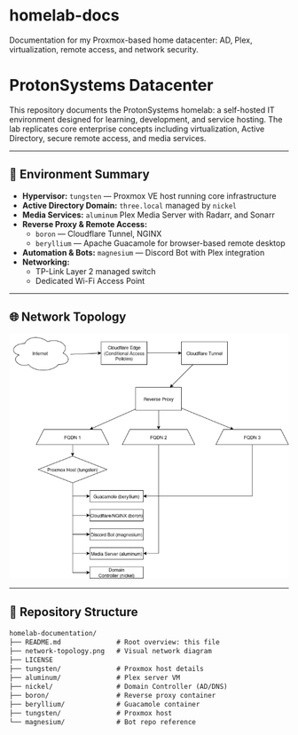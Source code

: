 # homelab-docs
Documentation for my Proxmox-based home datacenter: AD, Plex, virtualization, remote access, and network security.



# ProtonSystems Datacenter

This repository documents the ProtonSystems homelab: a self-hosted IT environment designed for learning, development, and service hosting. The lab replicates core enterprise concepts including virtualization, Active Directory, secure remote access, and media services.

---

## 🔧 **Environment Summary**

- **Hypervisor:** `tungsten` — Proxmox VE host running core infrastructure
- **Active Directory Domain:** `three.local` managed by `nickel`
- **Media Services:** `aluminum` Plex Media Server with Radarr, and Sonarr
- **Reverse Proxy & Remote Access:**
  - `boron` — Cloudflare Tunnel, NGINX
  - `beryllium` — Apache Guacamole for browser-based remote desktop
- **Automation & Bots:** `magnesium` — Discord Bot with Plex integration
- **Networking:**
  - TP-Link Layer 2 managed switch
  - Dedicated Wi-Fi Access Point
  

---

## 🌐 **Network Topology**

![Network Diagram](network-topology.png)

---

## 📂 **Repository Structure**

```plaintext
homelab-documentation/
├── README.md              # Root overview: this file
├── network-topology.png   # Visual network diagram
├── LICENSE
├── tungsten/              # Proxmox host details
├── aluminum/              # Plex server VM
├── nickel/                # Domain Controller (AD/DNS)
├── boron/                 # Reverse proxy container
├── beryllium/             # Guacamole container
├── tungsten/              # Proxmox host 
└── magnesium/             # Bot repo reference

